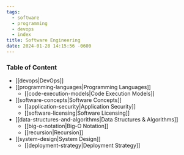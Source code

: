 ```yaml
---
tags:
  - software
  - programming
  - devops
  - index
title: Software Engineering
date: 2024-01-28 14:15:56 -0600
---
```


### Table of Content

* [[devops|DevOps]]
* [[programming-languages|Programming Languages]]
	* [[code-execution-models|Code Execution Models]]
* [[software-concepts|Software Concepts]]
	- [[application-security|Application Security]]
	- [[software-licensing|Software Licensing]]
* [[data-structures-and-algorithms|Data Structures & Algorithms]]
	- [[big-o-notation|Big-O Notation]]
	- [[recursion|Recursion]]
* [[system-design|System Design]]
	- [[deployment-strategy|Deployment Strategy]]
